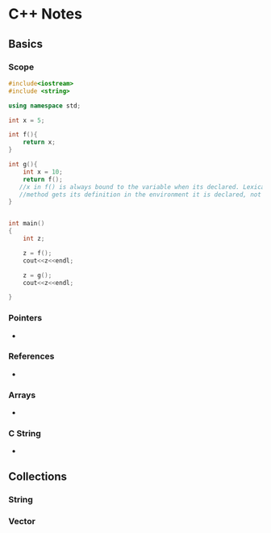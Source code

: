 # C++ Notes  
  
## Basics
  
### Scope
  
```cpp
#include<iostream>
#include <string>

using namespace std;

int x = 5;

int f(){
    return x;
}

int g(){
    int x = 10;
    return f();  
   //x in f() is always bound to the variable when its declared. Lexical scoping              
   //method gets its definition in the environment it is declared, not in the one is called.
}


int main()
{
    int z;

    z = f();
    cout<<z<<endl;

    z = g();
    cout<<z<<endl;

}
```
  
### Pointers
  
 * 
  
### References
  
* 
  
### Arrays  

* 
  
### C String  
  
* 
  
## Collections
  
### String
  

  
### Vector
  